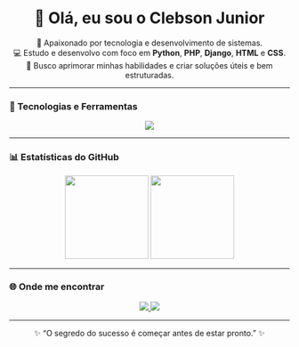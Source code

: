 <!-- 👋 Apresentação -->
<h1 align="center">👋 Olá, eu sou o Clebson Junior</h1>

<p align="center">
  🚀 Apaixonado por tecnologia e desenvolvimento de sistemas.<br>
  💻 Estudo e desenvolvo com foco em <b>Python</b>, <b>PHP</b>, <b>Django</b>, <b>HTML</b> e <b>CSS</b>.<br>
  🎯 Busco aprimorar minhas habilidades e criar soluções úteis e bem estruturadas.
</p>

---

<!-- 🧰 Tecnologias -->
### 🧰 Tecnologias e Ferramentas

<p align="center">
  <img src="https://skillicons.dev/icons?i=python,php,django,html,css,git,github,vscode" />
</p>

---

<!-- 📈 Estatísticas -->
### 📊 Estatísticas do GitHub

<p align="center">
  <img height="150em" src="https://github-readme-stats.vercel.app/api?username=clebsonjunior&show_icons=true&theme=tokyonight" />
  <img height="150em" src="https://github-readme-stats.vercel.app/api/top-langs/?username=clebsonjunior&layout=compact&theme=tokyonight" />
</p>

---

<!-- 🌐 Contatos -->
### 🌐 Onde me encontrar

<p align="center">
  <a href="https://www.linkedin.com/in/clebsonjunior" target="_blank">
    <img src="https://img.shields.io/badge/LinkedIn-0077B5?style=for-the-badge&logo=linkedin&logoColor=white" />
  </a>
  <a href="mailto:clebsonjunior@email.com">
    <img src="https://img.shields.io/badge/Email-D14836?style=for-the-badge&logo=gmail&logoColor=white" />
  </a>
</p>

---

<p align="center">✨ “O segredo do sucesso é começar antes de estar pronto.” ✨</p>
